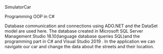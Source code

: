 SimulatorCar

Programming OOP in C#

Database communication and connections using ADO.NET and the DataSet model are used here.
The database created in Microsoft SQL Server Management Studio 18.10(language database queries SQL)and the programming part in C# and Visual Studio 2019 .
In the application we can navigate our car and change the data about the streets and their location.



